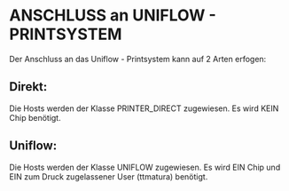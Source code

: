 # ANSCHLUSS an UNIFLOW - PRINTSYSTEM

Der Anschluss an das Uniflow - Printsystem kann auf 2 Arten erfogen:

 ## Direkt:
Die Hosts werden der Klasse PRINTER_DIRECT zugewiesen.
Es wird KEIN Chip benötigt.

## Uniflow:
Die Hosts werden der Klasse UNIFLOW zugewiesen.
Es wird EIN Chip und EIN zum Druck zugelassener User (ttmatura) benötigt.

